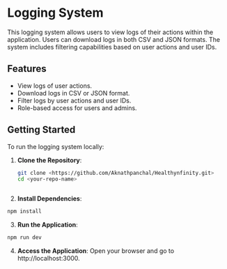 # Logging System

This logging system allows users to view logs of their actions within the application. Users can download logs in both CSV and JSON formats. The system includes filtering capabilities based on user actions and user IDs.

## Features

- View logs of user actions.
- Download logs in CSV or JSON format.
- Filter logs by user actions and user IDs.
- Role-based access for users and admins.

## Getting Started

To run the logging system locally:

1. **Clone the Repository**:
   ```bash
   git clone <https://github.com/Aknathpanchal/Healthynfinity.git>
   cd <your-repo-name>



2. **Install Dependencies**:
```bash
npm install
```


3. **Run the Application**:
```bash
npm run dev
```


4. **Access the Application**: Open your browser and go to http://localhost:3000.
